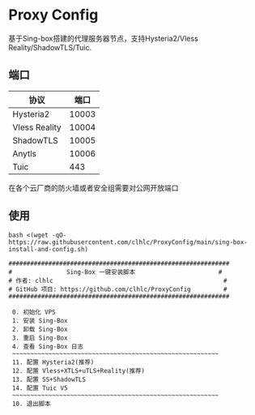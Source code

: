 # Proxy Config
基于Sing-box搭建的代理服务器节点，支持Hysteria2/Vless Reality/ShadowTLS/Tuic.

## 端口
协议|端口
---|---
Hysteria2|10003
Vless Reality|10004
ShadowTLS|10005
Anytls|10006
Tuic|443

在各个云厂商的防火墙或者安全组需要对公网开放端口

## 使用
```shell
bash <(wget -qO- https://raw.githubusercontent.com/clhlc/ProxyConfig/main/sing-box-install-and-config.sh)
```
```shell
#############################################################
#               Sing-Box 一键安装脚本                       #
# 作者: clhlc                                               #
# GitHub 项目: https://github.com/clhlc/ProxyConfig         #
#############################################################

 0. 初始化 VPS
 1. 安装 Sing-Box
 2. 卸载 Sing-Box
 3. 重启 Sing-Box
 4. 查看 Sing-Box 日志
 ~~~~~~~~~~~~~~~~~~~~~~~~~~~~~~~~~~~~~~~~~~~~~~~~~~~~~~~~~
 11. 配置 Hysteria2(推荐)
 12. 配置 Vless+XTLS+uTLS+Reality(推荐)
 13. 配置 SS+ShadowTLS
 14. 配置 Tuic V5
 ~~~~~~~~~~~~~~~~~~~~~~~~~~~~~~~~~~~~~~~~~~~~~~~~~~~~~~~~~
 10. 退出脚本
